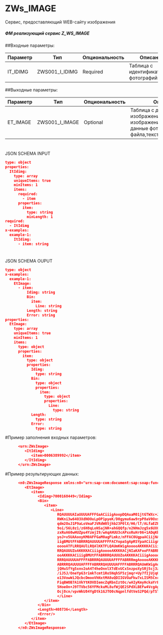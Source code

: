 # ZWs_IMAGE

Cервис, предоставляющий WEB-сайту изображения
##### ФМ реализующий сервис Z_WS_IMAGE

##Входные параметры:

Параметр  | Тип            | Опциональность| Описание                              |
----------|----------------|---------------|---------------------------------------|
 IT_IDIMG | ZWS001_I_IDIMG | Required      | Таблица с идентификаторами фотографий |

##Выходные параметры: 

|Параметр  | Тип            | Опциональность| Описание                                                          
|----------|----------------|---------------|--------------------------------------------------------------------------|
| ET_IMAGE | ZWS001_I_IMAGE | Optional      | Таблица с данными изображений(идентификатор изображения, двоичные данные                                                фотографии, длина файла,текст ошибки) 

#                                       
JSON SCHEMA INPUT

```json json_schema
type: object
properties:
  ItIdimg:
    type: array
    uniqueItems: true
    minItems: 1
    items:
      required:
        - item
      properties:
        item:
          type: string
          minLength: 1
required:
  - ItIdimg
x-examples:
  example-1:
    ItIdimg:
      - item: string
```
#
JSON SCHEMA OUPUT

```json json_schema
type: object
x-examples:
  example-1:
    EtImage:
      - item:
          Idimg: string
          Bin:
            item:
              Line: string
          Length: string
          Error: string
properties:
  EtImage:
    type: array
    uniqueItems: true
    minItems: 1
    items:
      type: object
      properties:
        item:
          type: object
          properties:
            Idimg:
              type: string
            Bin:
              type: object
              properties:
                item:
                  type: object
                  properties:
                    Line:
                      type: string
            Length:
              type: string
            Error:
              type: string

```
#Пример заполнения входных параметров:
```json
      <urn:ZWsImage>
         <ItIdimg>
            <item>0006389992</item>
         </ItIdimg>
      </urn:ZWsImage>
```
#Пример результирующих данных:
```json
      <n0:ZWsImageResponse xmlns:n0="urn:sap-com:document:sap:soap:functions:mc-style">
         <EtImage>
            <item>
               <Idimg>7000168449</Idimg>
               <Bin>
                  <item>
                     <Line>
                        RQAUUUUAIaUUUUAFFFGaACiiigAoopDQAuaM01jtGTWXc+JtCspvJutYsYZMkbJJ1U8HHc+oNAGt
                        RWKni3w64O3XdNOOuLpOP1pyeK/D0gymu6aw9rpP8aV0OxsUVmjxBoxXcNVsSOuRcJ/jThruktnb
                        qdm2OuJ1P9aLoVmaFJVRdW05jhb23P0lX/H6/lT/ALfaEZFzEQOOHB+tF0BZFFQ/aYTnEqHHXnpR
                        9oi/56L0z1/z6H8qLoNSajNR+ahGQQfp/n2NHmJzg5x6UXQWZJRTN4xkfpRuHr/9ei6DUfmimhgf
                        zxRuA60wHUZpu4YzmjI9/wAqAHUU3cAPxxRuHr06+1ADqKbuA9aMjNIB1FJuA60mc9KYDqQ0A8d/
                        yoJ+v5UAAooyKM0AFFGaM0agFLmkz/nFFAC0UgpaACiijNABRRmigBMUtFFABRmkNFABSikpaACi
                        iigBMUtFFABRRRQAUUUUAFFFFACYopaSgApRSYpaACiiigAooooAKM0UmKAFooooAKKKKACiiigA
                        ooooATFLRRQAUlLRQAlKKTFLQAUmKWigAooooAKKKKACiiigAzRSYpaAENFBooAWigUUAFFFFABR
                        RRQAUUUZoAKKKKACiiigAooooAKKKKACjNIaKAFooFFABRRRQAUUUUAFFFFABRmkNFAC0UCigAoo
                        ooAKKKKACiiigBMUtFFABRRRQAUUUZoAKKKKACiiigAooooAKKKKACiiigAoozRQAUUUUAFFFFAB
                        RRRQAUUUUAFFFFABRRRQAUUUUAFFFFABRRRmgAooooAKKKKAGL9+n1Gv3zUlABRRRQAUUUUAFFFF
                        ABRRRQAUUUUAFFFFABRRRQAUUUUAFFFFABRRRQAUmKWigAooooAKaWAp1c3441x/Dvhm5v4VVp/l
                        jQHuSfYg5xnv2oA4T4heOnnlXTdEvUCxSnzpoXySRj5cj3zn8u9eY/NuYvltzEknnmgjkFnJySxJ
                        /iJ5J/OneYpG3rimkTcmt1Ro5NqhSF5zjmqr+Uy7fIjUjqQvenRvIkkm5QqbRg45z6Unm+Yoy1MW
                        o13VowWiJQcbcDmooVhNxtMA8uQDIIGVOaFkw7xLISM5CnrT03Y+6CaegJsUosMymNVQ+gHAx0qY
                        FiqBWOB7A1VkYtKOVDIemcZqRbnIztOc/wAIyKmyHckaYrEyAndjadwHI/z/AFoWRnt9jOUbIOdo
                        5HoeOn+J9TTVbc56YFMckuML8ufWjQE2SPdXLBEFw4VcgAgDP1OP85PrRPf3pEccV/eJ8xZtsrDI
                        Ocj8cn/vpvWkU84YgDtk1GJTO0cNqpnlfdtVeS2PQd/pTSTBtotDVtRYSMdX1A8H5jcufXrz0OT...
                        </Line>
                  </item>
               </Bin>
               <Length>408736</Length>
               <Error/>
            </item>
         </EtImage>
      </n0:ZWsImageResponse>
```
